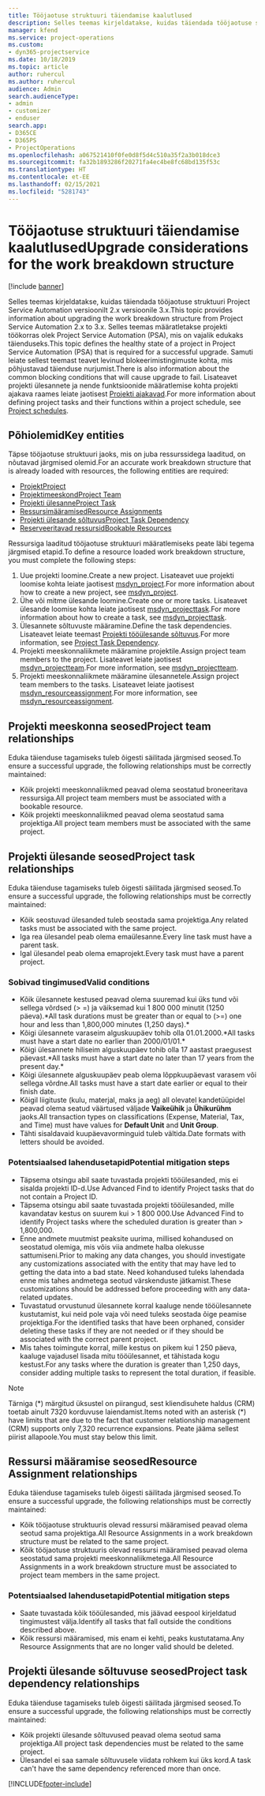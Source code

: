 ```yaml
---
title: Tööjaotuse struktuuri täiendamise kaalutlused
description: Selles teemas kirjeldatakse, kuidas täiendada tööjaotuse struktuuri Project Service Automation versioonilt 2.x versioonile 3.x.
manager: kfend
ms.service: project-operations
ms.custom:
- dyn365-projectservice
ms.date: 10/18/2019
ms.topic: article
author: ruhercul
ms.author: ruhercul
audience: Admin
search.audienceType:
- admin
- customizer
- enduser
search.app:
- D365CE
- D365PS
- ProjectOperations
ms.openlocfilehash: a067521410f0fe0d8f5d4c510a35f2a3b018dce3
ms.sourcegitcommit: fa32b1893286f20271fa4ec4be8fc68bd135f53c
ms.translationtype: HT
ms.contentlocale: et-EE
ms.lasthandoff: 02/15/2021
ms.locfileid: "5281743"
---
```

# <a name="upgrade-considerations-for-the-work-breakdown-structure"></a><span data-ttu-id="61a37-103">Tööjaotuse struktuuri täiendamise kaalutlused</span><span class="sxs-lookup"><span data-stu-id="61a37-103">Upgrade considerations for the work breakdown structure</span></span>

[!include [banner](../includes/psa-now-project-operations.md)]

<span data-ttu-id="61a37-104">Selles teemas kirjeldatakse, kuidas täiendada tööjaotuse struktuuri Project Service Automation versioonilt 2.x versioonile 3.x.</span><span class="sxs-lookup"><span data-stu-id="61a37-104">This topic provides information about upgrading the work breakdown structure from Project Service Automation 2.x to 3.x.</span></span> <span data-ttu-id="61a37-105">Selles teemas määratletakse projekti töökorras olek Project Service Automation (PSA), mis on vajalik edukaks täienduseks.</span><span class="sxs-lookup"><span data-stu-id="61a37-105">This topic defines the healthy state of a project in Project Service Automation (PSA) that is required for a successful upgrade.</span></span> <span data-ttu-id="61a37-106">Samuti leiate sellest teemast teavet levinud blokeerimistingimuste kohta, mis põhjustavad täienduse nurjumist.</span><span class="sxs-lookup"><span data-stu-id="61a37-106">There is also information about the common blocking conditions that will cause upgrade to fail.</span></span> <span data-ttu-id="61a37-107">Lisateavet projekti ülesannete ja nende funktsioonide määratlemise kohta projekti ajakava raames leiate jaotisest [Projekti ajakavad](project-creating.md).</span><span class="sxs-lookup"><span data-stu-id="61a37-107">For more information about defining project tasks and their functions within a project schedule, see [Project schedules](project-creating.md).</span></span>

## <a name="key-entities"></a><span data-ttu-id="61a37-108">Põhiolemid</span><span class="sxs-lookup"><span data-stu-id="61a37-108">Key entities</span></span>
<span data-ttu-id="61a37-109">Täpse tööjaotuse struktuuri jaoks, mis on juba ressurssidega laaditud, on nõutavad järgmised olemid.</span><span class="sxs-lookup"><span data-stu-id="61a37-109">For an accurate work breakdown structure that is already loaded with resources, the following entities are required:</span></span>

- [<span data-ttu-id="61a37-110">Projekt</span><span class="sxs-lookup"><span data-stu-id="61a37-110">Project</span></span>](https://docs.microsoft.com/dynamics365/customerengagement/on-premises/developer/entities/msdyn_project)
- [<span data-ttu-id="61a37-111">Projektimeeskond</span><span class="sxs-lookup"><span data-stu-id="61a37-111">Project Team</span></span>](https://docs.microsoft.com/dynamics365/customerengagement/on-premises/developer/entities/msdyn_projectteam)
- [<span data-ttu-id="61a37-112">Projekti ülesanne</span><span class="sxs-lookup"><span data-stu-id="61a37-112">Project Task</span></span>](https://docs.microsoft.com/dynamics365/customerengagement/on-premises/developer/entities/msdyn_projecttask)
- [<span data-ttu-id="61a37-113">Ressursimääramised</span><span class="sxs-lookup"><span data-stu-id="61a37-113">Resource Assignments</span></span>](https://docs.microsoft.com/dynamics365/customerengagement/on-premises/developer/entities/msdyn_resourceassignment)
- [<span data-ttu-id="61a37-114">Projekti ülesande sõltuvus</span><span class="sxs-lookup"><span data-stu-id="61a37-114">Project Task Dependency</span></span>](https://docs.microsoft.com/dynamics365/customerengagement/on-premises/developer/entities/msdyn_projecttaskdependency)
- [<span data-ttu-id="61a37-115">Reserveeritavad ressursid</span><span class="sxs-lookup"><span data-stu-id="61a37-115">Bookable Resources</span></span>](https://docs.microsoft.com/dynamics365/customerengagement/on-premises/developer/entities/bookableresource)

<span data-ttu-id="61a37-116">Ressursiga laaditud tööjaotuse struktuuri määratlemiseks peate läbi tegema järgmised etapid.</span><span class="sxs-lookup"><span data-stu-id="61a37-116">To define a resource loaded work breakdown structure, you must complete the following steps:</span></span>

1. <span data-ttu-id="61a37-117">Uue projekti loomine.</span><span class="sxs-lookup"><span data-stu-id="61a37-117">Create a new project.</span></span> <span data-ttu-id="61a37-118">Lisateavet uue projekti loomise kohta leiate jaotisest [msdyn_project](https://docs.microsoft.com/dynamics365/customerengagement/on-premises/developer/entities/msdyn_project).</span><span class="sxs-lookup"><span data-stu-id="61a37-118">For more information about how to create a new project, see [msdyn_project](https://docs.microsoft.com/dynamics365/customerengagement/on-premises/developer/entities/msdyn_project).</span></span>
2. <span data-ttu-id="61a37-119">Ühe või mitme ülesande loomine.</span><span class="sxs-lookup"><span data-stu-id="61a37-119">Create one or more tasks.</span></span> <span data-ttu-id="61a37-120">Lisateavet ülesande loomise kohta leiate jaotisest [msdyn_projecttask](https://docs.microsoft.com/dynamics365/customerengagement/on-premises/developer/entities/msdyn_projecttask).</span><span class="sxs-lookup"><span data-stu-id="61a37-120">For more information about how to create a task, see [msdyn_projecttask](https://docs.microsoft.com/dynamics365/customerengagement/on-premises/developer/entities/msdyn_projecttask).</span></span>
3. <span data-ttu-id="61a37-121">Ülesannete sõltuvuste määramine.</span><span class="sxs-lookup"><span data-stu-id="61a37-121">Define the task dependencies.</span></span> <span data-ttu-id="61a37-122">Lisateavet leiate teemast [Projekti tööülesande sõltuvus](https://docs.microsoft.com/dynamics365/customerengagement/on-premises/developer/entities/msdyn_projecttaskdependency).</span><span class="sxs-lookup"><span data-stu-id="61a37-122">For more information, see [Project Task Dependency](https://docs.microsoft.com/dynamics365/customerengagement/on-premises/developer/entities/msdyn_projecttaskdependency).</span></span>
4. <span data-ttu-id="61a37-123">Projekti meeskonnaliikmete määramine projektile.</span><span class="sxs-lookup"><span data-stu-id="61a37-123">Assign project team members to the project.</span></span> <span data-ttu-id="61a37-124">Lisateavet leiate jaotisest [msdyn_projectteam](https://docs.microsoft.com/dynamics365/customerengagement/on-premises/developer/entities/msdyn_projectteam).</span><span class="sxs-lookup"><span data-stu-id="61a37-124">For more information, see [msdyn_projectteam](https://docs.microsoft.com/dynamics365/customerengagement/on-premises/developer/entities/msdyn_projectteam).</span></span>
5. <span data-ttu-id="61a37-125">Projekti meeskonnaliikmete määramine ülesannetele.</span><span class="sxs-lookup"><span data-stu-id="61a37-125">Assign project team members to the tasks.</span></span> <span data-ttu-id="61a37-126">Lisateavet leiate jaotisest [msdyn_resourceassignment](https://docs.microsoft.com/dynamics365/customerengagement/on-premises/developer/entities/msdyn_resourceassignment).</span><span class="sxs-lookup"><span data-stu-id="61a37-126">For more information, see [msdyn_resourceassignment](https://docs.microsoft.com/dynamics365/customerengagement/on-premises/developer/entities/msdyn_resourceassignment).</span></span>

## <a name="project-team-relationships"></a><span data-ttu-id="61a37-127">Projekti meeskonna seosed</span><span class="sxs-lookup"><span data-stu-id="61a37-127">Project team relationships</span></span>

<span data-ttu-id="61a37-128">Eduka täienduse tagamiseks tuleb õigesti säilitada järgmised seosed.</span><span class="sxs-lookup"><span data-stu-id="61a37-128">To ensure a successful upgrade, the following relationships must be correctly maintained:</span></span>
- <span data-ttu-id="61a37-129">Kõik projekti meeskonnaliikmed peavad olema seostatud broneeritava ressursiga.</span><span class="sxs-lookup"><span data-stu-id="61a37-129">All project team members must be associated with a bookable resource.</span></span>
- <span data-ttu-id="61a37-130">Kõik projekti meeskonnaliikmed peavad olema seostatud sama projektiga.</span><span class="sxs-lookup"><span data-stu-id="61a37-130">All project team members must be associated with the same project.</span></span> 

## <a name="project-task-relationships"></a><span data-ttu-id="61a37-131">Projekti ülesande seosed</span><span class="sxs-lookup"><span data-stu-id="61a37-131">Project task relationships</span></span>
<span data-ttu-id="61a37-132">Eduka täienduse tagamiseks tuleb õigesti säilitada järgmised seosed.</span><span class="sxs-lookup"><span data-stu-id="61a37-132">To ensure a successful upgrade, the following relationships must be correctly maintained:</span></span>

- <span data-ttu-id="61a37-133">Kõik seostuvad ülesanded tuleb seostada sama projektiga.</span><span class="sxs-lookup"><span data-stu-id="61a37-133">Any related tasks must be associated with the same project.</span></span>
- <span data-ttu-id="61a37-134">Iga rea ülesandel peab olema emaülesanne.</span><span class="sxs-lookup"><span data-stu-id="61a37-134">Every line task must have a parent task.</span></span>
- <span data-ttu-id="61a37-135">Igal ülesandel peab olema emaprojekt.</span><span class="sxs-lookup"><span data-stu-id="61a37-135">Every task must have a parent project.</span></span>

### <a name="valid-conditions"></a><span data-ttu-id="61a37-136">Sobivad tingimused</span><span class="sxs-lookup"><span data-stu-id="61a37-136">Valid conditions</span></span>

- <span data-ttu-id="61a37-137">Kõik ülesannete kestused peavad olema suuremad kui üks tund või sellega võrdsed (> =) ja väiksemad kui 1 800 000 minutit (1250 päeva).\*</span><span class="sxs-lookup"><span data-stu-id="61a37-137">All task durations must be greater than or equal to (>=) one hour and less than 1,800,000 minutes (1,250 days).\*</span></span>
- <span data-ttu-id="61a37-138">Kõigi ülesannete varaseim alguskuupäev tohib olla 01.01.2000.\*</span><span class="sxs-lookup"><span data-stu-id="61a37-138">All tasks must have a start date no earlier than 2000/01/01.\*</span></span>
- <span data-ttu-id="61a37-139">Kõigi ülesannete hiliseim alguskuupäev tohib olla 17 aastast praegusest päevast.\*</span><span class="sxs-lookup"><span data-stu-id="61a37-139">All tasks must have a start date no later than 17 years from the present day.\*</span></span>
- <span data-ttu-id="61a37-140">Kõigi ülesannete alguskuupäev peab olema lõppkuupäevast varasem või sellega võrdne.</span><span class="sxs-lookup"><span data-stu-id="61a37-140">All tasks must have a start date earlier or equal to their finish date.</span></span>
- <span data-ttu-id="61a37-141">Kõigil liigituste (kulu, materjal, maks ja aeg) all olevatel kandetüüpidel peavad olema seatud väärtused väljade **Vaikeühik** ja **Ühikurühm** jaoks.</span><span class="sxs-lookup"><span data-stu-id="61a37-141">All transaction types on classifications (Expense, Material, Tax, and Time) must have values for **Default Unit** and **Unit Group**.</span></span>
- <span data-ttu-id="61a37-142">Tähti sisaldavaid kuupäevavorminguid tuleb vältida.</span><span class="sxs-lookup"><span data-stu-id="61a37-142">Date formats with letters should be avoided.</span></span>

### <a name="potential-mitigation-steps"></a><span data-ttu-id="61a37-143">Potentsiaalsed lahendusetapid</span><span class="sxs-lookup"><span data-stu-id="61a37-143">Potential mitigation steps</span></span>
- <span data-ttu-id="61a37-144">Täpsema otsingu abil saate tuvastada projekti tööülesanded, mis ei sisalda projekti ID-d.</span><span class="sxs-lookup"><span data-stu-id="61a37-144">Use Advanced Find to identify Project tasks that do not contain a Project ID.</span></span>
- <span data-ttu-id="61a37-145">Täpsema otsingu abil saate tuvastada projekti tööülesanded, mille kavandatav kestus on suurem kui > 1 800 000.</span><span class="sxs-lookup"><span data-stu-id="61a37-145">Use Advanced Find to identify Project tasks where the scheduled duration is greater than > 1,800,000.</span></span>
- <span data-ttu-id="61a37-146">Enne andmete muutmist peaksite uurima, millised kohandused on seostatud olemiga, mis võis viia andmete halba olekusse sattumiseni.</span><span class="sxs-lookup"><span data-stu-id="61a37-146">Prior to making any data changes, you should investigate any customizations associated with the entity that may have led to getting the data into a bad state.</span></span> <span data-ttu-id="61a37-147">Need kohandused tuleks lahendada enne mis tahes andmetega seotud värskenduste jätkamist.</span><span class="sxs-lookup"><span data-stu-id="61a37-147">These customizations should be addressed before proceeding with any data-related updates.</span></span>
- <span data-ttu-id="61a37-148">Tuvastatud orvustunud ülesannete korral kaaluge nende tööülesannete kustutamist, kui neid pole vaja või need tuleks seostada õige peamise projektiga.</span><span class="sxs-lookup"><span data-stu-id="61a37-148">For the identified tasks that have been orphaned, consider deleting these tasks if they are not needed or if they should be associated with the correct parent project.</span></span>
- <span data-ttu-id="61a37-149">Mis tahes toimingute korral, mille kestus on pikem kui 1 250 päeva, kaaluge vajadusel lisada mitu tööülesannet, et tähistada kogu kestust.</span><span class="sxs-lookup"><span data-stu-id="61a37-149">For any tasks where the duration is greater than 1,250 days, consider adding multiple tasks to represent the total duration, if feasible.</span></span>

> [!NOTE]
> <span data-ttu-id="61a37-150">Tärniga (\*) märgitud üksustel on piirangud, sest kliendisuhete haldus (CRM) toetab ainult 7320 korduvuse laiendamist.</span><span class="sxs-lookup"><span data-stu-id="61a37-150">Items noted with an asterisk (\*) have limits that are due to the fact that customer relationship management (CRM) supports only 7,320 recurrence expansions.</span></span> <span data-ttu-id="61a37-151">Peate jääma sellest piirist allapoole.</span><span class="sxs-lookup"><span data-stu-id="61a37-151">You must stay below this limit.</span></span>

## <a name="resource-assignment-relationships"></a><span data-ttu-id="61a37-152">Ressursi määramise seosed</span><span class="sxs-lookup"><span data-stu-id="61a37-152">Resource Assignment relationships</span></span>
<span data-ttu-id="61a37-153">Eduka täienduse tagamiseks tuleb õigesti säilitada järgmised seosed.</span><span class="sxs-lookup"><span data-stu-id="61a37-153">To ensure a successful upgrade, the following relationships must be correctly maintained:</span></span>

- <span data-ttu-id="61a37-154">Kõik tööjaotuse struktuuris olevad ressursi määramised peavad olema seotud sama projektiga.</span><span class="sxs-lookup"><span data-stu-id="61a37-154">All Resource Assignments in a work breakdown structure must be related to the same project.</span></span>
- <span data-ttu-id="61a37-155">Kõik tööjaotuse struktuuris olevad ressursi määramised peavad olema seostatud sama projekti meeskonnaliikmetega.</span><span class="sxs-lookup"><span data-stu-id="61a37-155">All Resource Assignments in a work breakdown structure must be associated to project team members in the same project.</span></span>

### <a name="potential-mitigation-steps"></a><span data-ttu-id="61a37-156">Potentsiaalsed lahendusetapid</span><span class="sxs-lookup"><span data-stu-id="61a37-156">Potential mitigation steps</span></span>
- <span data-ttu-id="61a37-157">Saate tuvastada kõik tööülesanded, mis jäävad eespool kirjeldatud tingimustest välja.</span><span class="sxs-lookup"><span data-stu-id="61a37-157">Identify all tasks that fall outside the conditions described above.</span></span>  
- <span data-ttu-id="61a37-158">Kõik ressursi määramised, mis enam ei kehti, peaks kustutatama.</span><span class="sxs-lookup"><span data-stu-id="61a37-158">Any Resource Assignments that are no longer valid should be deleted.</span></span>

## <a name="project-task-dependency-relationships"></a><span data-ttu-id="61a37-159">Projekti ülesande sõltuvuse seosed</span><span class="sxs-lookup"><span data-stu-id="61a37-159">Project task dependency relationships</span></span>
<span data-ttu-id="61a37-160">Eduka täienduse tagamiseks tuleb õigesti säilitada järgmised seosed.</span><span class="sxs-lookup"><span data-stu-id="61a37-160">To ensure a successful upgrade, the following relationships must be correctly maintained:</span></span>

- <span data-ttu-id="61a37-161">Kõik projekti ülesande sõltuvused peavad olema seotud sama projektiga.</span><span class="sxs-lookup"><span data-stu-id="61a37-161">All project task dependencies must be related to the same project.</span></span>
- <span data-ttu-id="61a37-162">Ülesandel ei saa samale sõltuvusele viidata rohkem kui üks kord.</span><span class="sxs-lookup"><span data-stu-id="61a37-162">A task can't have the same dependency referenced more than once.</span></span>


[!INCLUDE[footer-include](../includes/footer-banner.md)]